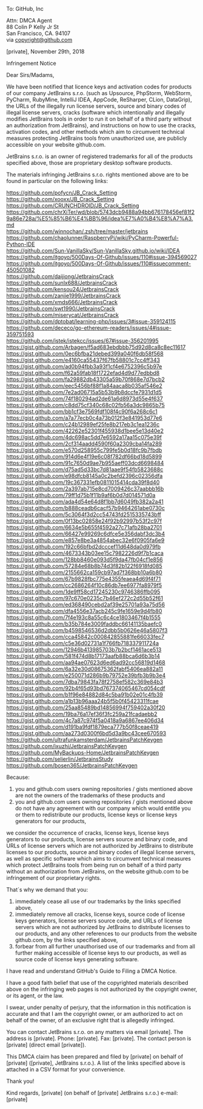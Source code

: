 To: GitHub, Inc  

Attn: DMCA Agent  
88 Colin P Kelly Jr St  
San Francisco, CA. 94107  
via copyright@github.com  

[private], November 29th, 2018  

Infringement Notice  

Dear Sirs/Madams,  

We have been notified that licence keys and activation codes for products of our company JetBrains
s.r.o. (such as
Upsource, PhpStorm, WebStorm, PyCharm, RubyMine, IntelliJ IDEA, AppCode, ReSharper, CLion,
DataGrip), the URLs of the illegally run license servers,
source and binary codes of illegal license servers, cracks (software which intentionally and
illegally modifies JetBrains tools in order to run it on behalf of a third party without an
authorization from JetBrains), and instructions on how to use the cracks, activation codes, and
other methods which aim to circumvent technical measures protecting JetBrains tools from
unauthorized use, are publicly accessible on your website github.com.

JetBrains s.r.o. is an owner of registered trademarks for all of the products specified above, those
are proprietary desktop software products.

The materials infringing JetBrains s.r.o. rights mentioned above are to be found in particular on
the following links:

https://github.com/pofycn/JB_Crack_Setting  
https://github.com/xooxx/JB_Crack_Setting  
https://github.com/CRUNCHDROID/JB_Crack_Setting  
https://github.com/chrXiTer/wd/blob/5743dcb9488a94bb676178456ef81f29a86e728a/%E5%85%B6%E4%BB%96/idea%E7%A0%B4%E8%A7%A3.md  
https://github.com/winnochan/.zsh/tree/master/jetbrains  
https://github.com/chaolunner/RaspberryPi/wiki/PyCharm-Powerful-Python-IDE  
https://github.com/Sun-VanillaSky/Sun-VanillaSky.github.io/wiki/IDEA  
https://github.com/itgoyo/500Days-Of-Github/issues/110#issue-394569027  
https://github.com/itgoyo/500Days-Of-Github/issues/110#issuecomment-450501082  
https://github.com/daijiong/JetbrainsCrack  
https://github.com/sunlx688/JetbrainsCrack  
https://github.com/kensou24/JetbrainsCrack  
https://github.com/zanjie1999/JetbrainsCrack  
https://github.com/xmds666/JetbrainsCrack  
https://github.com/swt1990/JetbrainsCrack  
https://github.com/miserycat/JetbrainsCrack  
https://github.com/dptobat/learning-php/issues/3#issue-359124115  
https://github.com/dececo/go-ethereum-readers/issues/4#issue-359751593  
https://github.com/istek/istekcc/issues/67#issue-356201995  
https://gist.github.com/Arbagen/f5ad683ebdbbb75d92d8ca8c8ec11617  
https://gist.github.com/0ec6bfba21debed399a040f6db58f568  
https://gist.github.com/e4160ca55437f67fb58801c7cc4ff343  
https://gist.github.com/ad0b94fbb3a93f1cf4e6752396c5b97e  
https://gist.github.com/f62a59fab18f1722efad4d9d77edbbd8  
https://gist.github.com/fa29882db43305a59b70f868e7d7bcb2  
https://gist.github.com/eec5456bf88f1a84aaca8b035af546e2  
https://gist.github.com/7e2ad06715a5b53b9b8dccfe7931d1d5  
https://gist.github.com/74f180294ad2de61a6d8973d55e4f637  
https://gist.github.com/c8dd75cf340c68c02fb56a3dc9865b75  
https://gist.github.com/bb1cf3e7569fdf108f4c90f6a268c6c1  
https://gist.github.com/a7a77ecb0c4a73b012f3e841953d77e6  
https://gist.github.com/c24b12989ef25fe8b217eb3c1ea1236c  
https://gist.github.com/42262e52301f455938d1bee5e13d40e2  
https://gist.github.com/4dc698ac5dd7e6592a17aa15c075e39f  
https://gist.github.com/2cf314aadd4590f60a2309cba14fa289  
https://gist.github.com/e570d258955c799fe5b0d18fc9b7fbdb  
https://gist.github.com/914d6e4f19e6c08f782df66bd18d5899  
https://gist.github.com/91c7650d9ae7b955aeff03dcd6698484  
https://gist.github.com/d75ad5d33bc7d81aae9f54fb5823688c  
https://gist.github.com/e98dfcb8145a0c2befd2396c02356dfa  
https://gist.github.com/19c367331efb0811015414cda39f8d40  
https://gist.github.com/2a397ab715e8cd7009426c37aabbb16b  
https://gist.github.com/79ff1d75b1f11b9af6b0d7d014571d0a  
https://gist.github.com/ada4d54e64d8f1bb7d6049fb382a2a41  
https://gist.github.com/b888ceadb6cacf57b9464261abe0730c  
https://gist.github.com/5c3064f3d2cc54743fd2515335743bff  
https://gist.github.com/0f13bc02858e24f92b92997b53f2c97f  
https://gist.github.com/6634e5b655f4592a27c71afb28ba2701  
https://gist.github.com/66427e99269c6dfce5e356dabf3dc3b4  
https://gist.github.com/e857e8be3a4854abec32e6f0905fa6e9  
https://gist.github.com/192c66bfbd2dcccef11d648da0d979fb  
https://gist.github.com/4673343b03ee15c7982226d9f7b1caca  
https://gist.github.com/128bb8460e093d5f9da47fb04cf1e856  
https://gist.github.com/57284e68b8b74d3f82b122f6918fd085  
https://gist.github.com/2155662ca159cb97ad7f368bb10a6b80  
https://gist.github.com/67b9828fbc775e4355feaea4d69f4f71  
https://gist.github.com/cc2686264f10c86db7ee6977fa8979f5  
https://gist.github.com/1de9ff58cd17245230c9746386ffb095  
https://gist.github.com/97c670e0235c7b46ef272c2d55b52f61  
https://gist.github.com/ed368490cebd2af39e25701a93a75d56  
https://gist.github.com/dfa4556e37acb245c9fe1659e9d4fb80  
https://gist.github.com/7f4e193c8a55c6c4ce1803467f4b1555  
https://gist.github.com/b35b784e3009faddbc66141135baefc0  
https://gist.github.com/b4598546536d2dbb5b0626e46a5807f3  
https://gist.github.com/cca45842c000842855881fe66033fec7  
https://gist.github.com/c5e36d02731a1f766fb718337911724a  
https://gist.github.com/12946b413985703b7b2bcf1461ace513  
https://gist.github.com/581f474d8b17173aafb88bca6d6b3b14  
https://gist.github.com/aa94ae07623d6ed6ad92cc56819d1468  
https://gist.github.com/6a32e30d08675362fabf5406ea882a11  
https://gist.github.com/e250071d286b9b79752e39bfb3b9b3e4  
https://gist.github.com/7dba79843fa78f2758ef582c369e84b3  
https://gist.github.com/92b4f65d93bd767374065467cd054cdf  
https://gist.github.com/b1f96e84882d84c5ba91b02e01c4fb39  
https://gist.github.com/a1b13b96aaa24b5f5b0f45423311fcae  
https://gist.github.com/25aa85489bd14856994f759402a30f20  
https://gist.github.com/19ba76a17ef36f3fc259a21fcadaebb2  
https://gist.github.com/4c7a87c974f5a0418a9a6867ee406d34  
https://gist.github.com/d191ba9fdf1879eca777b50f8ceae419  
https://gist.github.com/aa273d0300f6bd5d3a9bc43cee670593  
https://github.com/ultrafunkamsterdam/JetbrainsPatchKeygen  
https://github.com/ixuzhi/JetbrainsPatchKeygen  
https://github.com/MyBackups-Home/JetbrainsPatchKeygen  
https://github.com/selierlin/JetbrainsStudy  
https://github.com/bosen365/JetbrainsPatchKeygen  

Because:
1) you and github.com users owning repositories / gists mentioned above are not the owners of the
trademarks of these products and
2) you and github.com users owning repositories / gists mentioned above do not have any agreement
with our company which would entitle you or them to redistribute our products, license keys or
license keys generators for our products,

we consider the occurrence of cracks, license keys, license keys generators to our products, license
servers
source and binary code, and URLs of license servers which are not authorized by JetBrains to distribute
licenses to our products, source and binary codes of illegal license servers, as well as specific
software which aims to circumvent technical measures which protect JetBrains tools from being run on
behalf of a third party without an authorization from JetBrains, on the website github.com to be
infringement of our proprietary rights.

That´s why we demand that you:
1) immediately cease all use of our trademarks by the links specified above,
2) immediately remove all cracks, license keys, source code of license keys generators, license servers
source code, and URLs of license servers which are not authorized by JetBrains to distribute
licenses to our products, and any other references to our products from the website github.com, by
the links specified above,
3) forbear from all further unauthorised use of our trademarks and from all further making
accessible of license keys to our products, as well as source code of license keys generating software.

I have read and understand GitHub's Guide to Filing a DMCA Notice.

I have a good faith belief that use of the copyrighted materials described above on the infringing
web pages is not authorized by the copyright owner, or its agent, or the law.

I swear, under penalty of perjury, that the information in this notification is accurate and that I
am the copyright owner, or am authorized to act on behalf of the owner, of an exclusive right that
is allegedly infringed.

You can contact JetBrains s.r.o. on any matters via email [private]. The address is [private]. Phone: [private]. Fax: [private]. The contact person is [private] (direct email
[private]).

This DMCA claim has been prepared and filed by [private] on behalf of [private]
([private], JetBrains s.r.o.).
A list of the links specified above is attached in a CSV format for your convenience.

Thank you!

Kind regards,
[private] (on behalf of [private] JetBrains s.r.o.)
e-mail: [private]
